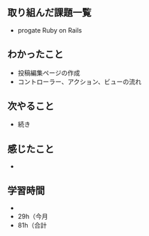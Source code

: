 ## 取り組んだ課題一覧
- progate Ruby on Rails
## わかったこと
- 投稿編集ページの作成
- コントローラー、アクション、ビューの流れ
## 次やること
- 続き
## 感じたこと
- 
## 学習時間
- 
- 29h（今月
- 81h（合計
